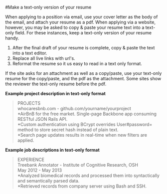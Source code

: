 
#Make a text-only version of your resume

When applying to a position via email, use your cover letter as the body of the email, and attach your resume as a pdf.  When applying via a website, however, you may be asked to copy & paste your resume text into a text-only field. For these instances, keep a text-only version of your resume handy.  

1. After the final draft of your resume is complete, copy & paste the text into a text editor. 
2. Replace all live links with url's.  
3. Reformat the resume so it us easy to read in a text only format.  

If the site asks for an attachment as well as a copy/paste, use your text-only resume for the copy/paste, and the pdf as the attachment.  Some sites show the reviewer the text-only resume before the pdf.  

**Example project description in text-only format**


>PROJECTS  
>whocaresbnb.com - github.com/yourname/yourproject  
>*AirBnB for the free market. Single-page Backbone app consuming RESTful JSON Rails API.  
>*Custom authentication using BCrypt overrides User#password= method to store secret hash instead of plain text.  
>*Search page updates results in real-time when new filters are applied.


**Example job descriptions in text-only format**


>EXPERIENCE  
>Treebank Annotator - Institute of Cognitive Research, OSH  
>May 2012 - May 2013  
>*Analyzed biomedical records and processed them into syntactically and semantically parsed data.  
>*Retrieved records from company server using Bash and SSH.  


